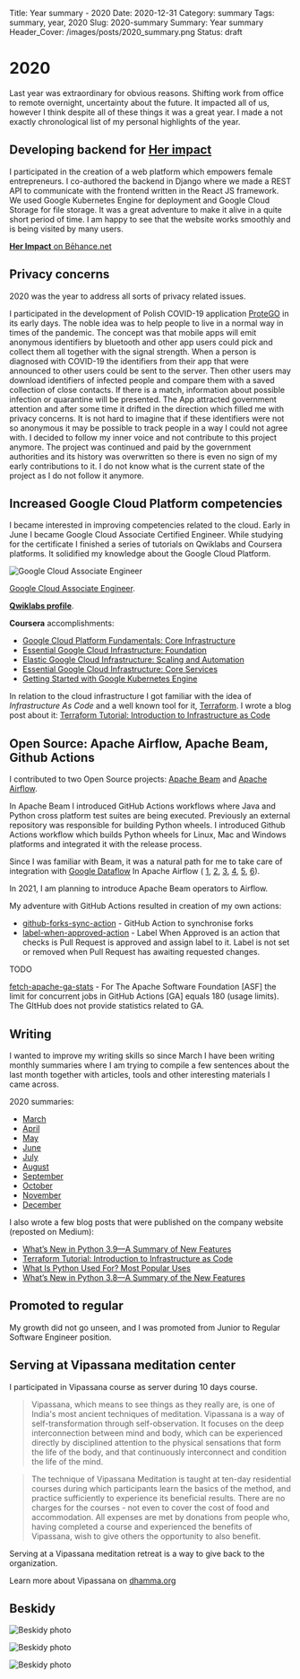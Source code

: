 Title: Year summary - 2020
Date: 2020-12-31
Category: summary
Tags: summary, year, 2020
Slug: 2020-summary
Summary: Year summary
Header_Cover: /images/posts/2020_summary.png
Status: draft


# 2020

Last year was extraordinary for obvious reasons. 
Shifting work from office to remote overnight, uncertainty about the future.
It impacted all of us, however I think despite all of these things it was a great year. 
I made a not exactly chronological list of my personal highlights of the year.


## Developing backend for [**Her impact**](https://herimpact.co/)

I participated in the creation of a web platform which empowers female entrepreneurs. 
I co-authored the backend in Django where we made a REST API to communicate with the frontend written in the React JS framework.
We used Google Kubernetes Engine for deployment and Google Cloud Storage for file storage. 
It was a great adventure to make it alive in a quite short period of time. I am happy to see that the website works smoothly and is being visited by many users.

[**Her Impact** on Bēhance.net](https://www.behance.net/gallery/94053021/Her-Impact-self-development-app-for-women)


## Privacy concerns
2020 was the year to address all sorts of privacy related issues. 

I participated in the development of Polish COVID-19 application [ProteGO](https://github.com/ProteGO-Safe) in its early days.
The noble idea was to help people to live in a normal way in times of the pandemic.
The concept was that mobile apps will emit anonymous identifiers by bluetooth and other app users could pick and collect them all together with the signal strength.
When a person is diagnosed with COVID-19 the identifiers from their app that were announced to other users could be sent to the server. Then other users may download identifiers of infected people and compare them with a saved collection of close contacts. If there is a match, information about possible infection or quarantine will be presented. 
The App attracted government attention and after some time it drifted in the direction which filled me with privacy concerns. It is not hard to imagine that if these identifiers were not so anonymous it may be possible to track people in a way I could not agree with. 
I decided to follow my inner voice and not contribute to this project anymore.
The project was continued and paid by the government authorities and its history was overwritten so there is even no sign of my early contributions to it.
I do not know what is the current state of the project as I do not follow it anymore.


## Increased Google Cloud Platform competencies

I became interested in improving competencies related to the cloud. Early in June I became Google Cloud Associate Certified Engineer.
While studying for the certificate I finished a series of tutorials on Qwiklabs and Coursera platforms. 
It solidified my knowledge about the Google Cloud Platform.

![Google Cloud Associate Engineer]({static}/images/posts/gcp_ace.png)

[Google Cloud Associate Engineer](https://www.credential.net/d47b7596-251f-45ac-8a54-4cf6d8c5a286?key=f4eed8bc7e2f25d6b2a9315f31e1a20dd7cd5ecc93caff78eb55feeafcc6be70).

[**Qwiklabs profile**](https://www.qwiklabs.com/public_profiles/102aba17-a972-4e32-865b-0e3626420e5a).

**Coursera** accomplishments:

 * [Google Cloud Platform Fundamentals: Core Infrastructure](https://www.coursera.org/account/accomplishments/verify/PLPFK2SMEHM6)
 * [Essential Google Cloud Infrastructure: Foundation](https://www.coursera.org/account/accomplishments/verify/HJMSSXPASHXX)
 * [Elastic Google Cloud Infrastructure: Scaling and Automation](https://www.coursera.org/account/accomplishments/verify/VFK3U45L8HY6)
 * [Essential Google Cloud Infrastructure: Core Services](https://www.coursera.org/account/accomplishments/verify/JJH7V2MHMKYD)
 * [Getting Started with Google Kubernetes Engine](https://www.coursera.org/account/accomplishments/verify/HAA7U93T9M9X)

In relation to the cloud infrastructure I got familiar with the idea of  _Infrastructure As Code_ and a well known tool for it, [Terraform](https://www.terraform.io/). I wrote a blog post about it: 
[Terraform Tutorial: Introduction to Infrastructure as Code](https://www.polidea.com/blog/terraform-tutorial-introduction-to-infrastructure-as-code/)


## Open Source: Apache Airflow, Apache Beam, Github Actions

I contributed to two Open Source projects: [Apache Beam](https://github.com/apache/beam) and [Apache Airflow](https://github.com/apache/airflow).

In Apache Beam I introduced GitHub Actions workflows where Java and Python cross platform test suites are being executed. 
Previously an external repository was responsible for building Python wheels. 
I introduced Github Actions workflow which builds Python wheels for Linux, Mac and Windows platforms and integrated it with the release process.

Since I was familiar with Beam, it was a natural path for me to take care of integration with [Google Dataflow](https://cloud.google.com/dataflow) In Apache Airflow (
[1](https://github.com/apache/airflow/pull/11167), [2](https://github.com/apache/airflow/pull/11374), [3](https://github.com/apache/airflow/pull/11501), [4](https://github.com/apache/airflow/pull/11726), [5](https://github.com/apache/airflow/pull/12039), [6](https://github.com/apache/airflow/pull/12249)).

In 2021, I am planning to introduce Apache Beam operators to Airflow.

My adventure with GitHub Actions resulted in creation of my own actions:

 - [github-forks-sync-action](https://github.com/TobKed/github-forks-sync-action) - GitHub Action to synchronise forks
 - [label-when-approved-action](https://github.com/TobKed/label-when-approved-action) - Label When Approved is an action that checks is Pull Request is approved and assign label to it. Label is not set or removed when Pull Request has awaiting requested changes.

TODO

[fetch-apache-ga-stats](https://github.com/TobKed/fetch-apache-ga-stats) - For The Apache Software Foundation [ASF] the limit for concurrent jobs in GitHub Actions [GA] equals 180 (usage limits). The GItHub does not provide statistics related to GA.
   


## Writing

I wanted to improve my writing skills so since March I have been writing monthly summaries where I am trying to compile a few sentences about the last month together
with articles, tools and other interesting materials I came across.

2020 summaries:

 - [March](https://tobked.github.io/blog/2020-march-links.html)
 - [April](https://tobked.github.io/blog/2020-april-links.html)
 - [May](https://tobked.github.io/blog/2020-may-links.html)
 - [June](https://tobked.github.io/blog/2020-june-links.html)
 - [July](https://tobked.github.io/blog/2020-july-links.html)
 - [August](https://tobked.github.io/blog/2020-august-links.html)
 - [September](https://tobked.github.io/blog/2020-september-links.html)
 - [October](https://tobked.github.io/blog/2020-october-links.html)
 - [November](https://tobked.github.io/blog/2020-november-links.html)
 - [December](https://tobked.github.io/blog/2020-december-links.html)

I also wrote a few blog posts that were published on the company website (reposted on Medium):

- [What’s New in Python 3.9—A Summary of New Features](https://tobiaszkedzierski.medium.com/whats-new-in-python-3-9-a-summary-of-new-features-e82dda07e85a)
- [Terraform Tutorial: Introduction to Infrastructure as Code](https://tobiaszkedzierski.medium.com/terraform-tutorial-introduction-to-infrastructure-as-code-dccec643bfdb)
- [What Is Python Used For? Most Popular Uses](https://tobiaszkedzierski.medium.com/what-is-python-used-for-most-popular-uses-a0c1019bac25)
- [What’s New in Python 3.8—A Summary of the New Features](https://tobiaszkedzierski.medium.com/whats-new-in-python-3-8-a-summary-of-the-new-features-a2b68bd7b81d)


## Promoted to regular

My growth did not go unseen, and I was promoted from Junior to Regular Software Engineer position.

## Serving at Vipassana meditation center

I participated in Vipassana course as server during 10 days course.

> Vipassana, which means to see things as they really are, is one of India's most ancient techniques of meditation.
> Vipassana is a way of self-transformation through self-observation. 
> It focuses on the deep interconnection between mind and body, which can be experienced directly by disciplined attention to the physical sensations that form the life of the body, and that continuously interconnect and condition the life of the mind.

> The technique of Vipassana Meditation is taught at ten-day residential courses during which participants learn the basics of the method, and practice sufficiently to experience its beneficial results.
> There are no charges for the courses - not even to cover the cost of food and accommodation. 
> All expenses are met by donations from people who, having completed a course and experienced the benefits of Vipassana, wish to give others the opportunity to also benefit.

Serving at a Vipassana meditation retreat is a way to give back to the organization. 

Learn more about Vipassana on [dhamma.org](https://www.dhamma.org/)

## Beskidy

![Beskidy photo]({static}/images/posts/beskidy/DSC03290.png)

![Beskidy photo]({static}/images/posts/beskidy/DSC03307.png)

![Beskidy photo]({static}/images/posts/beskidy/DSC03339.png)

